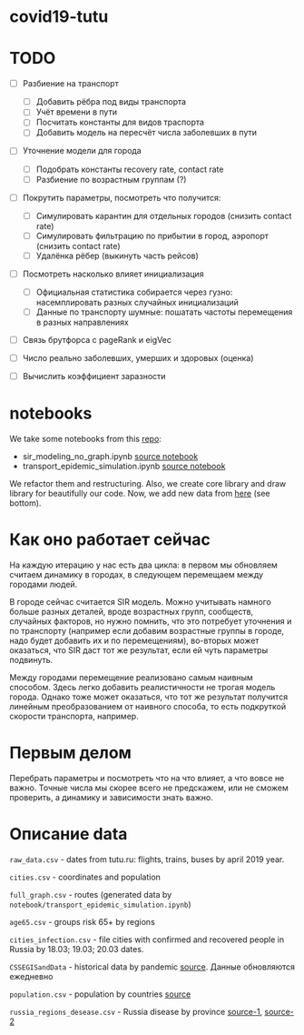 # covid19-tutu
# TODO

- [ ] Разбиение на транспорт
	- [ ] Добавить рёбра под виды транспорта
	- [ ] Учёт времени в пути
	- [ ] Посчитать константы для видов траспорта
	- [ ] Добавить модель на пересчёт числа заболевших в пути
- [ ] Уточнение модели для города
	- [ ] Подобрать константы recovery rate, contact rate
	- [ ] Разбиение по возрастным группам (?)
- [ ] Покрутить параметры, посмотреть что получится:
	- [ ] Симулировать карантин для отдельных городов (снизить contact rate)
	- [ ] Симулировать фильтрацию по прибытии в город, аэропорт (снизить contact rate)
	- [ ] Удалёнка рёбер (выкинуть часть рейсов)
- [ ] Посмотреть насколько влияет инициализация
	- [ ] Официальная статистика собирается через гузно: насемплировать разных случайных инициализаций
	- [ ] Данные по транспорту шумные: пошатать частоты перемещения в разных направлениях
- [ ] Связь брутфорса с pageRank и eigVec	
- [ ] Число реально заболевших, умерших и здоровых (оценка)
- [ ] Вычислить коэффициент заразности


# notebooks

We take some notebooks from this [repo](https://github.com/DmitrySerg/COVID-19):

- sir_modeling_no_graph.ipynb [source notebook](https://github.com/DmitrySerg/COVID-19/blob/6a7a321ccf23723c890eba8d0ad55b9382d29a5e/models/SIR_estimation.ipynb)
- transport_epidemic_simulation.ipynb [source notebook](https://github.com/DmitrySerg/COVID-19/blob/6a7a321ccf23723c890eba8d0ad55b9382d29a5e/models/COVID-19.ipynb)

We refactor them and restructuring. Also, we create core library and draw library for beautifully our code. Now, we add 
new data from [here](https://github.com/CSSEGISandData) (see bottom).

# Как оно работает сейчас

На каждую итерацию у нас есть два цикла: в первом мы обновляем считаем динамику в городах, в следующем перемещаем между городами людей.  
  
В городе сейчас считается SIR модель. Можно учитывать намного больше разных деталей, вроде возрастных групп, сообществ, случайных факторов, но нужно помнить, что это потребует уточнения и по транспорту (например если добавим возрастные группы в городе, надо будет добавить их и по перемещениям), во-вторых может оказаться, что SIR даст тот же результат, если ей чуть параметры подвинуть.  
  
Между городами перемещение реализовано самым наивным способом. Здесь легко добавить реалистичности не трогая модель города. Однако тоже может оказаться, что тот же результат получится линейным преобразованием от наивного способа, то есть подкруткой скорости транспорта, например.

# Первым делом

Перебрать параметры и посмотреть что на что влияет, а что вовсе не важно. Точные числа мы скорее всего не предскажем, или не сможем проверить, а динамику и зависимости знать важно.

# Описание data

`raw_data.csv` - dates from tutu.ru: flights, trains, buses by april 2019 year. 

`cities.csv` - coordinates and population 

`full_graph.csv` - routes (generated data by `notebook/transport_epidemic_simulation.ipynb`)

`age65.csv` - groups risk 65+ by regions

`cities_infection.csv` - file cities with confirmed and recovered people in Russia by 18.03; 19.03; 20.03 dates.

`CSSEGISandData` - historical data by pandemic [source](https://github.com/CSSEGISandData/COVID-19/tree/master/csse_covid_19_data/csse_covid_19_time_series). Данные обновляются ежедневно

`population.csv` - population by countries [source](https://datahub.io/JohnSnowLabs/population-figures-by-country)

`russia_regions_desease.csv` - Russia disease by province [source-1](https://ru.wikipedia.org/wiki/%D0%A0%D0%B0%D1%81%D0%BF%D1%80%D0%BE%D1%81%D1%82%D1%80%D0%B0%D0%BD%D0%B5%D0%BD%D0%B8%D0%B5_COVID-19_%D0%B2_%D0%A0%D0%BE%D1%81%D1%81%D0%B8%D0%B8#cite_note-sptbl5b-60), [source-2](https://rospotrebnadzor.ru/search/index.php?tags=&q=%E2%FB%FF%E2%EB%E5%ED%EE&where=&how=d&from=&to=) 
